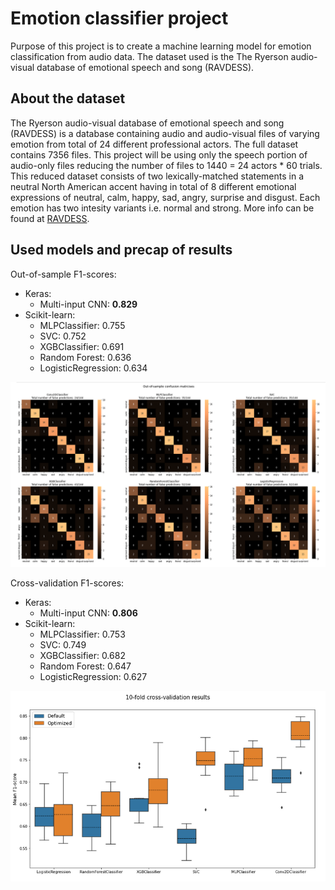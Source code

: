 # Emotion classifier project

Purpose of this project is to create a machine learning model for emotion classification from audio data.
The dataset used is the The Ryerson audio-visual database of emotional speech and song (RAVDESS).

## About the dataset

The Ryerson audio-visual database of emotional speech and song (RAVDESS) is a database containing audio and audio-visual files of varying emotion
from total of 24 different professional actors. The full dataset contains 7356 files.
This project will be using only the speech portion of audio-only files reducing the number of files to 1440 = 24 actors * 60 trials.
This reduced dataset consists of two lexically-matched statements in a neutral North American accent having in total of 8 different emotional expressions of neutral, calm, happy, sad, angry, surprise and disgust. Each emotion has two intesity variants i.e. normal and strong. More info can be found at [RAVDESS](https://zenodo.org/record/1188976).

## Used models and precap of results

Out-of-sample F1-scores:
* Keras:
  * Multi-input CNN:   __0.829__
* Scikit-learn:
  * MLPClassifier:        0.755
  * SVC:                  0.752
  * XGBClassifier:        0.691
  * Random Forest:        0.636
  * LogisticRegression:   0.634
  
![ConfusionMatrices](images/ConfusionMatrices.png)

Cross-validation F1-scores:
* Keras:
  * Multi-input CNN:   __0.806__
* Scikit-learn:
  * MLPClassifier:        0.753
  * SVC:                  0.749
  * XGBClassifier:        0.682
  * Random Forest:        0.647
  * LogisticRegression:   0.627

![CV results](images/CVResults.png)
